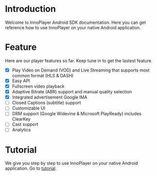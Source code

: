 # Introduction

Welcome to InnoPlayer Android SDK documentation. Here you can get reference how to use InnoPlayer on your native Android application.

# Feature

Here are our player features so far. Keep tune in to get the lastest feature.

* [x] Play Video on Demand (VOD) and Live Streaming that supports most common format (HLS & DASH)
* [x] Easy API
* [x] Fullscreen video playback
* [x] Adaptive Bitrate (ABR) support and manual quality selection
* [x] Integrated advertisement Google IMA
* [ ] Closed Captions (subtitle) support
* [ ] Customizable UI
* [ ] DRM support (Google Widevine & Microsoft PlayReady) includes ClearKey
* [ ] Cast support
* [ ] Analytics

# Tutorial

We give you step by step to use InnoPlayer on your native Android application. Go to [tutorial](../docs/tutorial/index.md).
